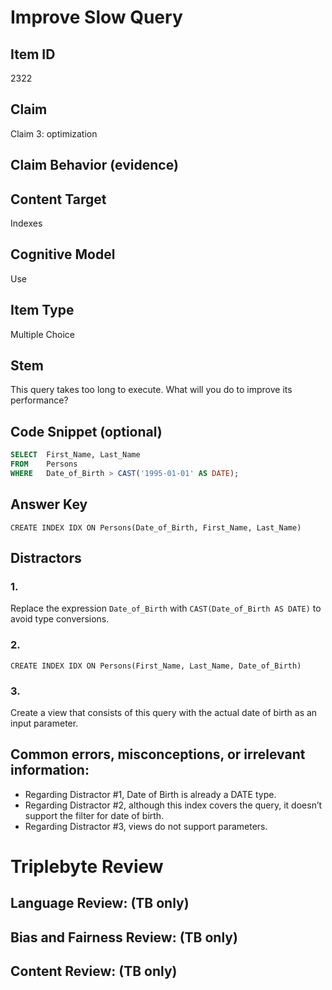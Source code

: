 # Improve Slow Query

## Item ID
2322

## Claim
Claim 3: optimization

## Claim Behavior (evidence)

## Content Target
Indexes

## Cognitive Model
Use

## Item Type
Multiple Choice

## Stem
This query takes too long to execute. What will you do to improve its performance?

## Code Snippet (optional)
```SQL
SELECT  First_Name, Last_Name
FROM    Persons
WHERE   Date_of_Birth > CAST('1995-01-01' AS DATE);
```

## Answer Key
`CREATE INDEX IDX ON Persons(Date_of_Birth, First_Name, Last_Name)`

## Distractors
### 1.
Replace the expression `Date_of_Birth` with `CAST(Date_of_Birth AS DATE)` to avoid type conversions.

### 2.
`CREATE INDEX IDX ON Persons(First_Name, Last_Name, Date_of_Birth)`

### 3.
Create a view that consists of this query with the actual date of birth as an input parameter.

## Common errors, misconceptions, or irrelevant information:
- Regarding Distractor #1, Date of Birth is already a DATE type.
- Regarding Distractor #2, although this index covers the query, it doesn’t support the filter for date of birth.
- Regarding Distractor #3, views do not support parameters.

# Triplebyte Review


## Language Review: (TB only)


## Bias and Fairness Review: (TB only)


## Content Review: (TB only)

